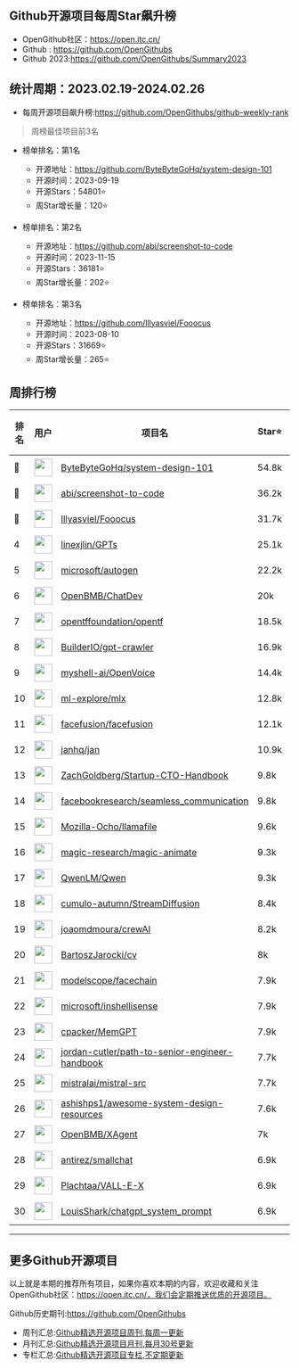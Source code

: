 ## Github开源项目每周Star飙升榜

- OpenGithub社区：https://open.itc.cn/
- Github : https://github.com/OpenGithubs
- Github 2023:https://github.com/OpenGithubs/Summary2023

## 统计周期：2023.02.19-2024.02.26

- 每周开源项目飙升榜:https://github.com/OpenGithubs/github-weekly-rank


> 周榜最佳项目前3名

- 榜单排名：第1名
    - 开源地址：https://github.com/ByteByteGoHq/system-design-101
    - 开源时间：2023-09-19
    - 开源Stars：54801⭐
    - 周Star增长量：120⭐

- 榜单排名：第2名
    - 开源地址：https://github.com/abi/screenshot-to-code
    - 开源时间：2023-11-15
    - 开源Stars：36181⭐
    - 周Star增长量：202⭐

- 榜单排名：第3名
    - 开源地址：https://github.com/lllyasviel/Fooocus
    - 开源时间：2023-08-10
    - 开源Stars：31669⭐
    - 周Star增长量：265⭐



## 周排行榜

| 排名        |  用户     |  项目名          | Star⭐          | 上周增长量    | 上周增长率    | 今日增长量      |  开源时间   |
|------------|------------|---------------|---------------- |--------------|----------------|------------|------------|
| 🥇 | <img src="https://avatars.githubusercontent.com/u/120689636?v=4" alt="" size="32" height="32" width="32" data-view-component="true" class="avatar circle"> | [ByteByteGoHq/system-design-101](https://github.com/ByteByteGoHq/system-design-101)| 54.8k | 🔺120 | 🔺0% | 🔺17 | 2023-09-19 |
| 🥈 | <img src="https://avatars.githubusercontent.com/u/23818?u=20a6bb441ca25e49b4d8bdb602c171c5e1a065bf&v=4" alt="" size="32" height="32" width="32" data-view-component="true" class="avatar circle"> | [abi/screenshot-to-code](https://github.com/abi/screenshot-to-code)| 36.2k | 🔺202 | 🔺0% | 🔺36 | 2023-11-15 |
| 🥉 | <img src="https://avatars.githubusercontent.com/u/19834515?u=4c7144779a6b13904fec478c4e98e676b91516ee&v=4" alt="" size="32" height="32" width="32" data-view-component="true" class="avatar circle"> | [lllyasviel/Fooocus](https://github.com/lllyasviel/Fooocus)| 31.7k | 🔺265 | 🔺0% | 🔺29 | 2023-08-10 |
| 4 | <img src="https://avatars.githubusercontent.com/u/3595733?u=442ccd775c6a5c2bd262fb78c0fd458697081e30&v=4" alt="" size="32" height="32" width="32" data-view-component="true" class="avatar circle"> | [linexjlin/GPTs](https://github.com/linexjlin/GPTs)| 25.1k | 🔺80 | 🔺0% | 🔺14 | 2023-11-11 |
| 5 | <img src="https://avatars.githubusercontent.com/u/6154722?v=4" alt="" size="32" height="32" width="32" data-view-component="true" class="avatar circle"> | [microsoft/autogen](https://github.com/microsoft/autogen)| 22.2k | 🔺128 | 🔺0% | 🔺25 | 2023-08-18 |
| 6 | <img src="https://avatars.githubusercontent.com/u/89920203?v=4" alt="" size="32" height="32" width="32" data-view-component="true" class="avatar circle"> | [OpenBMB/ChatDev](https://github.com/OpenBMB/ChatDev)| 20k | 🔺70 | 🔺0% | 🔺10 | 2023-08-28 |
| 7 | <img src="https://avatars.githubusercontent.com/u/142061836?v=4" alt="" size="32" height="32" width="32" data-view-component="true" class="avatar circle"> | [opentffoundation/opentf](https://github.com/opentffoundation/opentf)| 18.5k | 🔺45 | 🔺0% | 🔺0 | 2023-08-17 |
| 8 | <img src="https://avatars.githubusercontent.com/u/35700027?v=4" alt="" size="32" height="32" width="32" data-view-component="true" class="avatar circle"> | [BuilderIO/gpt-crawler](https://github.com/BuilderIO/gpt-crawler)| 16.9k | 🔺83 | 🔺0% | 🔺11 | 2023-11-14 |
| 9 | <img src="https://avatars.githubusercontent.com/u/127754094?v=4" alt="" size="32" height="32" width="32" data-view-component="true" class="avatar circle"> | [myshell-ai/OpenVoice](https://github.com/myshell-ai/OpenVoice)| 14.4k | 🔺75 | 🔺0% | 🔺14 | 2023-11-29 |
| 10 | <img src="https://avatars.githubusercontent.com/u/102832242?v=4" alt="" size="32" height="32" width="32" data-view-component="true" class="avatar circle"> | [ml-explore/mlx](https://github.com/ml-explore/mlx)| 12.8k | 🔺109 | 🔺0% | 🔺20 | 2023-11-29 |
| 11 | <img src="https://avatars.githubusercontent.com/u/142538020?v=4" alt="" size="32" height="32" width="32" data-view-component="true" class="avatar circle"> | [facefusion/facefusion](https://github.com/facefusion/facefusion)| 12.1k | 🔺239 | 🔺2% | 🔺48 | 2023-08-18 |
| 12 | <img src="https://avatars.githubusercontent.com/u/102363196?v=4" alt="" size="32" height="32" width="32" data-view-component="true" class="avatar circle"> | [janhq/jan](https://github.com/janhq/jan)| 10.9k | 🔺182 | 🔺1% | 🔺35 | 2023-08-17 |
| 13 | <img src="https://avatars.githubusercontent.com/u/148103?v=4" alt="" size="32" height="32" width="32" data-view-component="true" class="avatar circle"> | [ZachGoldberg/Startup-CTO-Handbook](https://github.com/ZachGoldberg/Startup-CTO-Handbook)| 9.8k | 🔺23 | 🔺0% | 🔺2 | 2023-10-14 |
| 14 | <img src="https://avatars.githubusercontent.com/u/16943930?v=4" alt="" size="32" height="32" width="32" data-view-component="true" class="avatar circle"> | [facebookresearch/seamless_communication](https://github.com/facebookresearch/seamless_communication)| 9.8k | 🔺17 | 🔺0% | 🔺5 | 2023-08-02 |
| 15 | <img src="https://avatars.githubusercontent.com/u/117940224?v=4" alt="" size="32" height="32" width="32" data-view-component="true" class="avatar circle"> | [Mozilla-Ocho/llamafile](https://github.com/Mozilla-Ocho/llamafile)| 9.6k | 🔺73 | 🔺0% | 🔺6 | 2023-09-11 |
| 16 | <img src="https://avatars.githubusercontent.com/u/139343765?v=4" alt="" size="32" height="32" width="32" data-view-component="true" class="avatar circle"> | [magic-research/magic-animate](https://github.com/magic-research/magic-animate)| 9.3k | 🔺23 | 🔺0% | 🔺4 | 2023-11-21 |
| 17 | <img src="https://avatars.githubusercontent.com/u/141221163?v=4" alt="" size="32" height="32" width="32" data-view-component="true" class="avatar circle"> | [QwenLM/Qwen](https://github.com/QwenLM/Qwen)| 9.3k | 🔺82 | 🔺0% | 🔺25 | 2023-08-03 |
| 18 | <img src="https://avatars.githubusercontent.com/u/32358491?u=a79d18dd415ac3d2fad6f3225080ab34ab4e4b9d&v=4" alt="" size="32" height="32" width="32" data-view-component="true" class="avatar circle"> | [cumulo-autumn/StreamDiffusion](https://github.com/cumulo-autumn/StreamDiffusion)| 8.4k | 🔺29 | 🔺0% | 🔺6 | 2023-11-28 |
| 19 | <img src="https://avatars.githubusercontent.com/u/667063?u=c0ea6956bba58ee8baabb6568f0374263ed96f1d&v=4" alt="" size="32" height="32" width="32" data-view-component="true" class="avatar circle"> | [joaomdmoura/crewAI](https://github.com/joaomdmoura/crewAI)| 8.2k | 🔺224 | 🔺2% | 🔺59 | 2023-10-27 |
| 20 | <img src="https://avatars.githubusercontent.com/u/1017620?u=1683b6d937c238b552e4988a6d6a75fe7375410b&v=4" alt="" size="32" height="32" width="32" data-view-component="true" class="avatar circle"> | [BartoszJarocki/cv](https://github.com/BartoszJarocki/cv)| 8k | 🔺135 | 🔺1% | 🔺11 | 2023-12-24 |
| 21 | <img src="https://avatars.githubusercontent.com/u/109945100?v=4" alt="" size="32" height="32" width="32" data-view-component="true" class="avatar circle"> | [modelscope/facechain](https://github.com/modelscope/facechain)| 7.9k | 🔺27 | 🔺0% | 🔺5 | 2023-08-10 |
| 22 | <img src="https://avatars.githubusercontent.com/u/6154722?v=4" alt="" size="32" height="32" width="32" data-view-component="true" class="avatar circle"> | [microsoft/inshellisense](https://github.com/microsoft/inshellisense)| 7.9k | 🔺15 | 🔺0% | 🔺0 | 2023-10-09 |
| 23 | <img src="https://avatars.githubusercontent.com/u/5475622?u=5ca2f60837bd2488b89377791ed079d731776324&v=4" alt="" size="32" height="32" width="32" data-view-component="true" class="avatar circle"> | [cpacker/MemGPT](https://github.com/cpacker/MemGPT)| 7.9k | 🔺29 | 🔺0% | 🔺7 | 2023-10-11 |
| 24 | <img src="https://avatars.githubusercontent.com/u/13022754?u=ad1635ff6617af4f375126b92ae3e486c2cc6791&v=4" alt="" size="32" height="32" width="32" data-view-component="true" class="avatar circle"> | [jordan-cutler/path-to-senior-engineer-handbook](https://github.com/jordan-cutler/path-to-senior-engineer-handbook)| 7.7k | 🔺17 | 🔺0% | 🔺5 | 2023-11-25 |
| 25 | <img src="https://avatars.githubusercontent.com/u/132372032?v=4" alt="" size="32" height="32" width="32" data-view-component="true" class="avatar circle"> | [mistralai/mistral-src](https://github.com/mistralai/mistral-src)| 7.7k | 🔺46 | 🔺0% | 🔺10 | 2023-09-27 |
| 26 | <img src="https://avatars.githubusercontent.com/u/8646889?u=7026c3960281a570e915973e56cbc3ceec1912eb&v=4" alt="" size="32" height="32" width="32" data-view-component="true" class="avatar circle"> | [ashishps1/awesome-system-design-resources](https://github.com/ashishps1/awesome-system-design-resources)| 7.6k | 🔺697 | 🔺10% | 🔺183 | 2023-10-25 |
| 27 | <img src="https://avatars.githubusercontent.com/u/89920203?v=4" alt="" size="32" height="32" width="32" data-view-component="true" class="avatar circle"> | [OpenBMB/XAgent](https://github.com/OpenBMB/XAgent)| 7k | 🔺20 | 🔺0% | 🔺8 | 2023-10-16 |
| 28 | <img src="https://avatars.githubusercontent.com/u/65632?v=4" alt="" size="32" height="32" width="32" data-view-component="true" class="avatar circle"> | [antirez/smallchat](https://github.com/antirez/smallchat)| 6.9k | 🔺14 | 🔺0% | 🔺0 | 2023-10-28 |
| 29 | <img src="https://avatars.githubusercontent.com/u/112609742?u=48fbb584e06a79bc1194678bd6baf81df0e855ae&v=4" alt="" size="32" height="32" width="32" data-view-component="true" class="avatar circle"> | [Plachtaa/VALL-E-X](https://github.com/Plachtaa/VALL-E-X)| 6.9k | 🔺20 | 🔺0% | 🔺2 | 2023-07-29 |
| 30 | <img src="https://avatars.githubusercontent.com/u/18005609?u=598cb586a130f8e8a2cd4e21932acfd36beff115&v=4" alt="" size="32" height="32" width="32" data-view-component="true" class="avatar circle"> | [LouisShark/chatgpt_system_prompt](https://github.com/LouisShark/chatgpt_system_prompt)| 6.9k | 🔺35 | 🔺0% | 🔺8 | 2023-11-01 |

---
## 更多Github开源项目

以上就是本期的推荐所有项目，如果你喜欢本期的内容，欢迎收藏和关注OpenGithub社区：https://open.itc.cn/，我们会定期推送优质的开源项目。

Github历史期刊:https://github.com/OpenGithubs
- 周刊汇总:[Github精选开源项目周刊,每周一更新](https://github.com/OpenGithubs/weekly)
- 月刊汇总:[Github精选开源项目月刊,每月30号更新](https://github.com/OpenGithubs/monthly)
- 专栏汇总:[Github精选开源项目专栏,不定期更新](https://github.com/OpenGithubs/selectedColumn)
